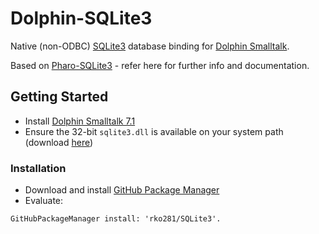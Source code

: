 # Dolphin-SQLite3
Native (non-ODBC) [SQLite3](https://www.sqlite.org) database binding for [Dolphin Smalltalk](https://github.com/dolphinsmalltalk).

Based on [Pharo-SQLite3](https://github.com/pharo-rdbms/Pharo-SQLite3) - refer here for further info and documentation.

## Getting Started
* Install [Dolphin Smalltalk 7.1](https://github.com/dolphinsmalltalk/Dolphin)
* Ensure the 32-bit `sqlite3.dll` is available on your system path (download [here](https://www.sqlite.org/download.html))

### Installation
* Download and install [GitHub Package Manager](https://github.com/rko281/GitHub)
* Evaluate:
```smalltalk
GitHubPackageManager install: 'rko281/SQLite3'.
```